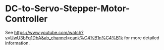 # DC-to-Servo-Stepper-Motor-Controller
See https://www.youtube.com/watch?v=UwU3bFq1DbA&ab_channel=cank%C4%B1n%C4%B1k for more detailed information.
